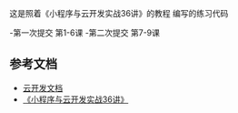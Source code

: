 这是照着《小程序与云开发实战36讲》的教程 编写的练习代码

-第一次提交 第1-6课
-第二次提交 第7-9课
## 参考文档

- [云开发文档](https://developers.weixin.qq.com/miniprogram/dev/wxcloud/basis/getting-started.html)
- [《小程序与云开发实战36讲》](https://gitbook.cn/gitchat/column/5b7f5f06a62b70638ef61319?utm_source=csdn_blog)
